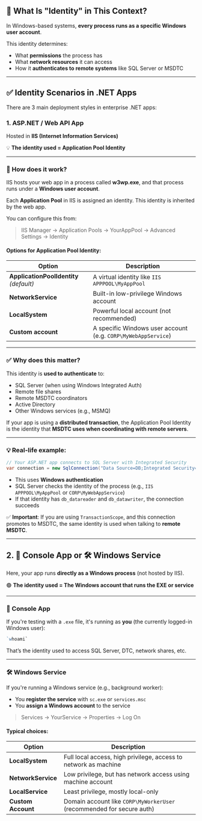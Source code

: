 ## 🔐 What Is "Identity" in This Context?

In Windows-based systems, **every process runs as a specific Windows user account**.

This identity determines:

-   What **permissions** the process has
-   What **network resources** it can access
-   How it **authenticates to remote systems** like SQL Server or MSDTC
* * *

## ✅ Identity Scenarios in .NET Apps

There are 3 main deployment styles in enterprise .NET apps:

### 1\. ASP.NET / Web API App

Hosted in **IIS (Internet Information Services)**

💡 **The identity used = Application Pool Identity**

* * *

### 🔧 How does it work?

IIS hosts your web app in a process called **w3wp.exe**, and that process runs under a **Windows user account**.

Each **Application Pool** in IIS is assigned an identity. This identity is inherited by the web app.

You can configure this from:

> IIS Manager → Application Pools → YourAppPool → Advanced Settings → Identity

#### Options for Application Pool Identity:

| Option | Description |
| --- | --- |
| **ApplicationPoolIdentity** _(default)_ | A virtual identity like `IIS APPPOOL\MyAppPool` |
| **NetworkService** | Built-in low-privilege Windows account |
| **LocalSystem** | Powerful local account (not recommended) |
| **Custom account** | A specific Windows user account (e.g. `CORP\MyWebAppService`) |

* * *

### ✅ Why does this matter?

This identity is **used to authenticate** to:

-   SQL Server (when using Windows Integrated Auth)
-   Remote file shares
-   Remote MSDTC coordinators
-   Active Directory
-   Other Windows services (e.g., MSMQ)

If your app is using a **distributed transaction**, the Application Pool Identity is the identity that **MSDTC uses when coordinating with remote servers**.

* * *

### 💡 Real-life example:

```csharp
// Your ASP.NET app connects to SQL Server with Integrated Security 
var connection = new SqlConnection("Data Source=DB;Integrated Security=SSPI");`
```
-   This uses **Windows authentication**
-   SQL Server checks the identity of the process (e.g., `IIS APPPOOL\MyAppPool` or `CORP\MyWebAppService`)
-   If that identity has `db_datareader` and `db_datawriter`, the connection succeeds

✅ **Important**: If you are using `TransactionScope`, and this connection promotes to MSDTC, the same identity is used when talking to **remote MSDTC**.

* * *

## 2\. 🧾 Console App or 🛠️ Windows Service

Here, your app runs **directly as a Windows process** (not hosted by IIS).

🟢 **The identity used = The Windows account that runs the EXE or service**

* * *

### 🧾 Console App

If you're testing with a `.exe` file, it's running as **you** (the currently logged-in Windows user):

```powershell
`whoami`
```

That’s the identity used to access SQL Server, DTC, network shares, etc.

* * *

### 🛠️ Windows Service

If you're running a Windows service (e.g., background worker):

-   You **register the service** with `sc.exe` or `services.msc`
-   You **assign a Windows account** to the service

> Services → YourService → Properties → Log On

#### Typical choices:

| Option | Description |
| --- | --- |
| **LocalSystem** | Full local access, high privilege, access to network as machine |
| **NetworkService** | Low privilege, but has network access using machine account |
| **LocalService** | Least privilege, mostly local-only |
| **Custom Account** | Domain account like `CORP\MyWorkerUser` (recommended for secure auth) |

